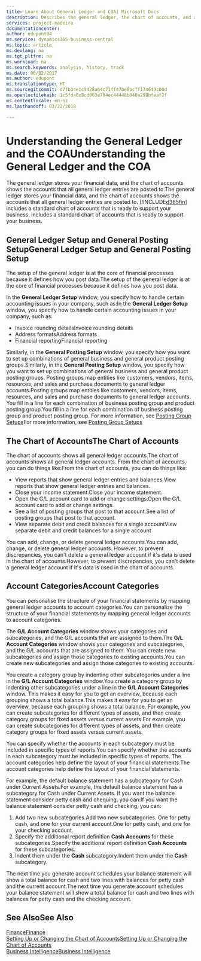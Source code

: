 ```yaml
---
title: Learn About General Ledger and COA| Microsoft Docs
description: Describes the general ledger, the chart of accounts, and account categories.
services: project-madeira
documentationcenter: 
author: edupont04
ms.service: dynamics365-business-central
ms.topic: article
ms.devlang: na
ms.tgt_pltfrm: na
ms.workload: na
ms.search.keywords: analysis, history, track
ms.date: 06/02/2017
ms.author: edupont
ms.translationtype: HT
ms.sourcegitcommit: d7fb34e1c9428a64c71ff47be8bcff174649c00d
ms.openlocfilehash: 1c5fda0c8cd063e784ec44448b040a298bfeaf2f
ms.contentlocale: en-nz
ms.lasthandoff: 03/22/2018

---
```

# <a name="understanding-the-general-ledger-and-the-coa"></a><span data-ttu-id="d13a6-103">Understanding the General Ledger and the COA</span><span class="sxs-lookup"><span data-stu-id="d13a6-103">Understanding the General Ledger and the COA</span></span>
<span data-ttu-id="d13a6-104">The general ledger stores your financial data, and the chart of accounts shows the accounts that all general ledger entries are posted to.</span><span class="sxs-lookup"><span data-stu-id="d13a6-104">The general ledger stores your financial data, and the chart of accounts shows the accounts that all general ledger entries are posted to.</span></span> [!INCLUDE[d365fin](includes/d365fin_md.md)]<span data-ttu-id="d13a6-105"> includes a standard chart of accounts that is ready to support your business.</span><span class="sxs-lookup"><span data-stu-id="d13a6-105"> includes a standard chart of accounts that is ready to support your business.</span></span>

## <a name="general-ledger-setup-and-general-posting-setup"></a><span data-ttu-id="d13a6-106">General Ledger Setup and General Posting Setup</span><span class="sxs-lookup"><span data-stu-id="d13a6-106">General Ledger Setup and General Posting Setup</span></span>
<span data-ttu-id="d13a6-107">The setup of the general ledger is at the core of financial processes because it defines how you post data.</span><span class="sxs-lookup"><span data-stu-id="d13a6-107">The setup of the general ledger is at the core of financial processes because it defines how you post data.</span></span>  

<span data-ttu-id="d13a6-108">In the **General Ledger Setup** window, you specify how to handle certain accounting issues in your company, such as:</span><span class="sxs-lookup"><span data-stu-id="d13a6-108">In the **General Ledger Setup** window, you specify how to handle certain accounting issues in your company, such as:</span></span>  

* <span data-ttu-id="d13a6-109">Invoice rounding details</span><span class="sxs-lookup"><span data-stu-id="d13a6-109">Invoice rounding details</span></span>  
* <span data-ttu-id="d13a6-110">Address formats</span><span class="sxs-lookup"><span data-stu-id="d13a6-110">Address formats</span></span>  
* <span data-ttu-id="d13a6-111">Financial reporting</span><span class="sxs-lookup"><span data-stu-id="d13a6-111">Financial reporting</span></span>  

<span data-ttu-id="d13a6-112">Similarly, in the **General Posting Setup** window, you specify how you want to set up combinations of general business and general product posting groups.</span><span class="sxs-lookup"><span data-stu-id="d13a6-112">Similarly, in the **General Posting Setup** window, you specify how you want to set up combinations of general business and general product posting groups.</span></span> <span data-ttu-id="d13a6-113">Posting groups map entities like customers, vendors, items, resources, and sales and purchase documents to general ledger accounts.</span><span class="sxs-lookup"><span data-stu-id="d13a6-113">Posting groups map entities like customers, vendors, items, resources, and sales and purchase documents to general ledger accounts.</span></span> <span data-ttu-id="d13a6-114">You fill in a line for each combination of business posting group and product posting group.</span><span class="sxs-lookup"><span data-stu-id="d13a6-114">You fill in a line for each combination of business posting group and product posting group.</span></span> <span data-ttu-id="d13a6-115">For more information, see [Posting Group Setups](finance-posting-groups.md)</span><span class="sxs-lookup"><span data-stu-id="d13a6-115">For more information, see [Posting Group Setups](finance-posting-groups.md)</span></span>  

## <a name="the-chart-of-accounts"></a><span data-ttu-id="d13a6-116">The Chart of Accounts</span><span class="sxs-lookup"><span data-stu-id="d13a6-116">The Chart of Accounts</span></span>
<span data-ttu-id="d13a6-117">The chart of accounts shows all general ledger accounts.</span><span class="sxs-lookup"><span data-stu-id="d13a6-117">The chart of accounts shows all general ledger accounts.</span></span> <span data-ttu-id="d13a6-118">From the chart of accounts, you can do things like:</span><span class="sxs-lookup"><span data-stu-id="d13a6-118">From the chart of accounts, you can do things like:</span></span>  

* <span data-ttu-id="d13a6-119">View reports that show general ledger entries and balances.</span><span class="sxs-lookup"><span data-stu-id="d13a6-119">View reports that show general ledger entries and balances.</span></span>  
* <span data-ttu-id="d13a6-120">Close your income statement.</span><span class="sxs-lookup"><span data-stu-id="d13a6-120">Close your income statement.</span></span>  
* <span data-ttu-id="d13a6-121">Open the G/L account card to add or change settings.</span><span class="sxs-lookup"><span data-stu-id="d13a6-121">Open the G/L account card to add or change settings.</span></span>  
* <span data-ttu-id="d13a6-122">See a list of posting groups that post to that account.</span><span class="sxs-lookup"><span data-stu-id="d13a6-122">See a list of posting groups that post to that account.</span></span>
* <span data-ttu-id="d13a6-123">View separate debit and credit balances for a single account</span><span class="sxs-lookup"><span data-stu-id="d13a6-123">View separate debit and credit balances for a single account</span></span>  

<span data-ttu-id="d13a6-124">You can add, change, or delete general ledger accounts.</span><span class="sxs-lookup"><span data-stu-id="d13a6-124">You can add, change, or delete general ledger accounts.</span></span> <span data-ttu-id="d13a6-125">However, to prevent discrepancies, you can't delete a general ledger account if it's data is used in the chart of accounts.</span><span class="sxs-lookup"><span data-stu-id="d13a6-125">However, to prevent discrepancies, you can't delete a general ledger account if it's data is used in the chart of accounts.</span></span>  

## <a name="account-categories"></a><span data-ttu-id="d13a6-126">Account Categories</span><span class="sxs-lookup"><span data-stu-id="d13a6-126">Account Categories</span></span>
<span data-ttu-id="d13a6-127">You can personalise the structure of your financial statements by mapping general ledger accounts to account categories.</span><span class="sxs-lookup"><span data-stu-id="d13a6-127">You can personalize the structure of your financial statements by mapping general ledger accounts to account categories.</span></span>  

<span data-ttu-id="d13a6-128">The **G/L Account Categories** window shows your categories and subcategories, and the G/L accounts that are assigned to them.</span><span class="sxs-lookup"><span data-stu-id="d13a6-128">The **G/L Account Categories** window shows your categories and subcategories, and the G/L accounts that are assigned to them.</span></span> <span data-ttu-id="d13a6-129">You can create new subcategories and assign those categories to existing accounts.</span><span class="sxs-lookup"><span data-stu-id="d13a6-129">You can create new subcategories and assign those categories to existing accounts.</span></span>  

<span data-ttu-id="d13a6-130">You create a category group by indenting other subcategories under a line in the **G/L Account Categories** window.</span><span class="sxs-lookup"><span data-stu-id="d13a6-130">You create a category group by indenting other subcategories under a line in the **G/L Account Categories** window.</span></span> <span data-ttu-id="d13a6-131">This makes it easy for you to get an overview, because each grouping shows a total balance.</span><span class="sxs-lookup"><span data-stu-id="d13a6-131">This makes it easy for you to get an overview, because each grouping shows a total balance.</span></span> <span data-ttu-id="d13a6-132">For example, you can create subcategories for different types of assets, and then create category groups for fixed assets versus current assets.</span><span class="sxs-lookup"><span data-stu-id="d13a6-132">For example, you can create subcategories for different types of assets, and then create category groups for fixed assets versus current assets.</span></span>  

<span data-ttu-id="d13a6-133">You can specify whether the accounts in each subcategory must be included in specific types of reports.</span><span class="sxs-lookup"><span data-stu-id="d13a6-133">You can specify whether the accounts in each subcategory must be included in specific types of reports.</span></span> <span data-ttu-id="d13a6-134">The account categories help define the layout of your financial statements.</span><span class="sxs-lookup"><span data-stu-id="d13a6-134">The account categories help define the layout of your financial statements.</span></span>  

<span data-ttu-id="d13a6-135">For example, the default balance statement has a subcategory for Cash under Current Assets.</span><span class="sxs-lookup"><span data-stu-id="d13a6-135">For example, the default balance statement has a subcategory for Cash under Current Assets.</span></span> <span data-ttu-id="d13a6-136">If you want the balance statement consider petty cash and chequing, you can:</span><span class="sxs-lookup"><span data-stu-id="d13a6-136">If you want the balance statement consider petty cash and checking, you can:</span></span>  

1. <span data-ttu-id="d13a6-137">Add two new subcategories.</span><span class="sxs-lookup"><span data-stu-id="d13a6-137">Add two new subcategories.</span></span> <span data-ttu-id="d13a6-138">One for petty cash, and one for your current account.</span><span class="sxs-lookup"><span data-stu-id="d13a6-138">One for petty cash, and one for your checking account.</span></span>  
2. <span data-ttu-id="d13a6-139">Specify the additional report definition **Cash Accounts** for these subcategories.</span><span class="sxs-lookup"><span data-stu-id="d13a6-139">Specify the additional report definition **Cash Accounts** for these subcategories.</span></span>  
3. <span data-ttu-id="d13a6-140">Indent them under the **Cash** subcategory.</span><span class="sxs-lookup"><span data-stu-id="d13a6-140">Indent them under the **Cash** subcategory.</span></span>  

<span data-ttu-id="d13a6-141">The next time you generate account schedules your balance statement will show a total balance for cash and two lines with balances for petty cash and the current account.</span><span class="sxs-lookup"><span data-stu-id="d13a6-141">The next time you generate account schedules your balance statement will show a total balance for cash and two lines with balances for petty cash and the checking account.</span></span>  

## <a name="see-also"></a><span data-ttu-id="d13a6-142">See Also</span><span class="sxs-lookup"><span data-stu-id="d13a6-142">See Also</span></span>
[<span data-ttu-id="d13a6-143">Finance</span><span class="sxs-lookup"><span data-stu-id="d13a6-143">Finance</span></span>](finance.md)  
[<span data-ttu-id="d13a6-144">Setting Up or Changing the Chart of Accounts</span><span class="sxs-lookup"><span data-stu-id="d13a6-144">Setting Up or Changing the Chart of Accounts</span></span>](finance-setup-chart-accounts.md)  
[<span data-ttu-id="d13a6-145">Business Intelligence</span><span class="sxs-lookup"><span data-stu-id="d13a6-145">Business Intelligence</span></span>](bi.md)  

